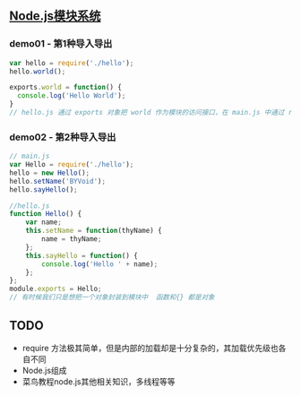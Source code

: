 ## [Node.js模块系统](https://www.runoob.com/nodejs/nodejs-module-system.html)

### demo01 - 第1种导入导出
```js
var hello = require('./hello');
hello.world();

exports.world = function() {
  console.log('Hello World');
}
// hello.js 通过 exports 对象把 world 作为模块的访问接口，在 main.js 中通过 require('./hello') 加载这个模块，然后就可以直接访 问 hello.js 中 exports 对象的成员函数了。
```

### demo02 - 第2种导入导出
```js
// main.js 
var Hello = require('./hello'); 
hello = new Hello(); 
hello.setName('BYVoid'); 
hello.sayHello(); 

//hello.js 
function Hello() { 
    var name; 
    this.setName = function(thyName) { 
        name = thyName; 
    }; 
    this.sayHello = function() { 
        console.log('Hello ' + name); 
    }; 
}; 
module.exports = Hello;
// 有时候我们只是想把一个对象封装到模块中  函数和{} 都是对象
```

## 

## TODO
*  require 方法极其简单，但是内部的加载却是十分复杂的，其加载优先级也各自不同
*  Node.js组成
*  菜鸟教程node.js其他相关知识，多线程等等